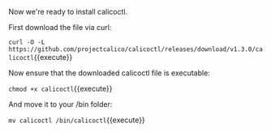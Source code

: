 Now we're ready to install calicoctl.

First download the file via curl:

`
curl -O -L https://github.com/projectcalico/calicoctl/releases/download/v1.3.0/calicoctl
`{{execute}}

Now ensure that the downloaded calicoctl file is executable:

`
chmod +x calicoctl
`{{execute}}


And move it to your /bin folder:

`
mv calicoctl /bin/calicoctl
`{{execute}}
